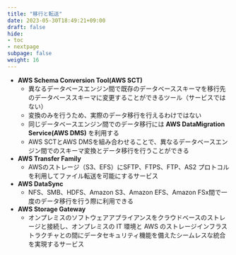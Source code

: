 ```yaml
---
title: "移行と転送"
date: 2023-05-30T18:49:21+09:00
draft: false
hide:
- toc
- nextpage
subpage: false
weight: 16
---
```


- **AWS Schema Conversion Tool(AWS SCT)**
  - 異なるデータベースエンジン間で既存のデータベーススキーマを移行先のデータベーススキーマに変更することができるツール（サービスではない）
  - 変換のみを行うため、実際のデータ移行を行えるわけではない
  - 同じデータベースエンジン間でのデータ移行には **AWS DataMigration Service(AWS DMS)** を利用する
  - AWS SCTとAWS DMSを組み合わせることで、異なるデータベースエンジン間でのスキーマ変換とデータ移行を行うことができる
- **AWS Transfer Family**
  - AWSのストレージ（S3、EFS）にSFTP、FTPS、FTP、AS2 プロトコルを利用してファイル転送を可能にするサービス
- **AWS DataSync**
  - NFS、SMB、HDFS、Amazon S3、Amazon EFS、Amazon FSx間で一度のデータ移行を行う際に利用できる
- **AWS Storage Gateway**
  - オンプレミスのソフトウェアアプライアンスをクラウドベースのストレージと接続し、オンプレミスの IT 環境と AWS のストレージインフラストラクチャとの間にデータセキュリティ機能を備えたシームレスな統合を実現するサービス

<!--more-->

<!-- {{% children description="true"   %}} -->